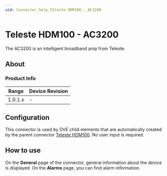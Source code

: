 ```yaml
---
uid: Connector_help_Teleste_HDM100_-_AC3200
---
```


# Teleste HDM100 - AC3200

The AC3200 is an intelligent broadband amp from Teleste.

## About

### Product Info

| **Range** | **Device Revision** |
|------------------|---------------------|
| 1.0.1.x          | -                   |

## Configuration

This connector is used by DVE child elements that are automatically created by the parent connector [Teleste HDM100](https://catalog.dataminer.services/?q=Teleste%20HDM100). No user input is required.

## How to use

On the **General** page of the connector, general information about the device is displayed. On the **Alarms** page, you can find alarm information.
